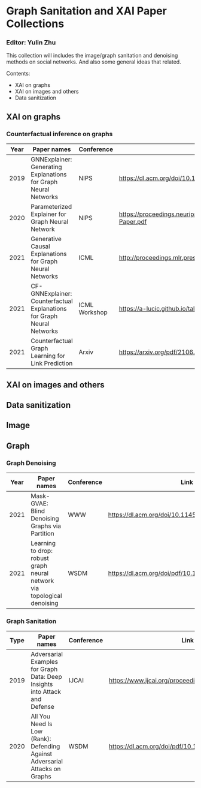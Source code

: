 # Graph Sanitation and XAI Paper Collections
### Editor: Yulin Zhu
This collection will includes the image/graph sanitation and denoising methods on social networks. And also some general ideas that related.  

Contents:
- XAI on graphs
- XAI on images and others
- Data sanitization 

## XAI on graphs
### Counterfactual inference on graphs
| Year | Paper names | Conference | Link | Issue |
| ------ | ------ | ------ | ------ | ------ | 
| 2019 | GNNExplainer: Generating Explanations for Graph Neural Networks | NIPS | https://dl.acm.org/doi/10.1145/3442381.3449899 | mutual information loss + edge mask|
| 2020 | Parameterized Explainer for Graph Neural Network | NIPS | https://proceedings.neurips.cc/paper/2020/file/e37b08dd3015330dcbb5d6663667b8b8-Paper.pdf | reparametrization trick + binary concrete distribution |
| 2021 | Generative Causal Explanations for Graph Neural Networks | ICML | http://proceedings.mlr.press/v139/lin21d/lin21d.pdf| Granger causality |
| 2021 | CF-GNNExplainer: Counterfactual Explanations for Graph Neural Networks | ICML Workshop |https://a-lucic.github.io/talks/ICML_HILL_cfgnn.pdf | Causal + edge mask |
| 2021 | Counterfactual Graph Learning for Link Prediction |Arxiv | https://arxiv.org/pdf/2106.02172.pdf | joint training: factual links + counterfactual links |

## XAI on images and others
## Data sanitization

## Image
## Graph
### Graph Denoising

| Year | Paper names | Conference | Link | Issue |
| ------ | ------ | ------ | ------ | ------ | 
| 2021 | Mask-GVAE: Blind Denoising Graphs via Partition | WWW | https://dl.acm.org/doi/10.1145/3442381.3449899 | mincut loss + masked gvae |
| 2021 | Learning to drop: robust graph neural network via topological denoising | WSDM | https://dl.acm.org/doi/pdf/10.1145/3437963.3441734 | learn denoising network to drop task-irrelevant edges |

### Graph Sanitation

| Type | Paper names | Conference |Link | Issue |
| ------ | ------ | ------| ------| ------|
| 2019 |Adversarial Examples for Graph Data: Deep Insights into Attack and Defense | IJCAI | https://www.ijcai.org/proceedings/2019/0669.pdf | GCN-Jaccard |
| 2020 |All You Need Is Low (Rank): Defending Against Adversarial Attacks on Graphs | WSDM | https://dl.acm.org/doi/pdf/10.1145/3336191.3371789 | GCN-SVD |
